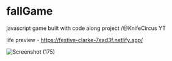 # fallGame
 
javascript game built with code along project /@KnifeCircus YT

life preview -   https://festive-clarke-7ead3f.netlify.app/



![Screenshot (175)](https://user-images.githubusercontent.com/93290831/158822852-77b1a7fe-8690-421d-b564-35fc17d94214.png)
